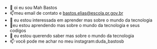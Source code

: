 - 👋 oi eu sou Mah Bastos
- 📫meu email de contato e bastos.elias@escola.pr.gov.br
- 👀 eu estou interessada em aprender mas sobre o mundo da tecnologia 
- 🌱eu estou aprendendo mas sobre o mundo da tecnologia e seus codigos 
- 💞️ eu estou querendo saber mas sobre o mundo da tecnologia 
- 📫 você pode me achar no meu instagram:duda_bastosb

<!---

--->
